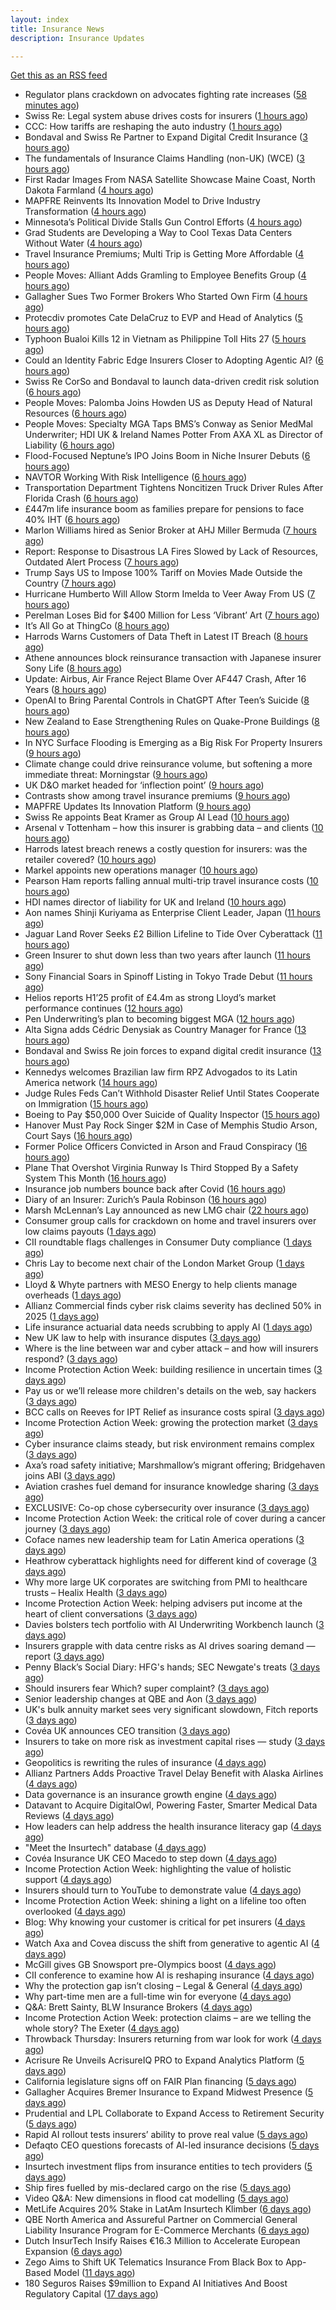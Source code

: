 ```yaml
---
layout: index
title: Insurance News
description: Insurance Updates

---
```


[Get this as an RSS feed](/insurance.rss)

<!-- news_marker starts -->
- Regulator plans crackdown on advocates fighting rate increases ([58 minutes ago](https://www.dig-in.com/news/regulator-plans-crackdown-on-advocates-fighting-rate-increases))
- Swiss Re: Legal system abuse drives costs for insurers ([1 hours ago](https://www.dig-in.com/news/swiss-re-legal-system-abuse-drives-costs-for-insurers))
- CCC: How tariffs are reshaping the auto industry ([1 hours ago](https://www.dig-in.com/news/ccc-how-tariffs-are-reshaping-the-auto-industry))
- Bondaval and Swiss Re Partner to Expand Digital Credit Insurance ([3 hours ago](https://www.insurtechinsights.com/bondaval-and-swiss-re-partner-to-expand-digital-credit-insurance/))
- The fundamentals of Insurance Claims Handling (non-UK) (WCE) ([3 hours ago](https://www.insurancebusinessmag.com/uk/guides/the-fundamentals-of-insurance-claims-handling-nonuk-wce-551320.aspx))
- First Radar Images From NASA Satellite Showcase Maine Coast, North Dakota Farmland ([4 hours ago](https://www.insurancejournal.com/news/midwest/2025/09/29/840964.htm))
- MAPFRE Reinvents Its Innovation Model to Drive Industry Transformation ([4 hours ago](https://www.insurtechinsights.com/mapfre-reinvents-its-innovation-model-to-drive-industry-transformation/))
- Minnesota’s Political Divide Stalls Gun Control Efforts ([4 hours ago](https://www.insurancejournal.com/news/midwest/2025/09/29/840959.htm))
- Grad Students are Developing a Way to Cool Texas Data Centers Without Water ([4 hours ago](https://www.insurancejournal.com/news/southcentral/2025/09/29/840953.htm))
- Travel Insurance Premiums; Multi Trip is Getting More Affordable ([4 hours ago](https://insurance-edge.net/2025/09/29/travel-insurance-premiums-multi-trip-is-getting-more-affordable/))
- People Moves: Alliant Adds Gramling to Employee Benefits Group ([4 hours ago](https://www.insurancejournal.com/news/southcentral/2025/09/29/840950.htm))
- Gallagher Sues Two Former Brokers Who Started Own Firm ([4 hours ago](https://www.insurancejournal.com/news/east/2025/09/29/840943.htm))
- Protecdiv promotes Cate DelaCruz to EVP and Head of Analytics ([5 hours ago](https://www.reinsurancene.ws/protecdiv-promotes-cate-delacruz-to-evp-and-head-of-analytics/))
- Typhoon Bualoi Kills 12 in Vietnam as Philippine Toll Hits 27 ([5 hours ago](https://www.insurancejournal.com/news/international/2025/09/29/840863.htm))
- Could an Identity Fabric Edge Insurers Closer to Adopting Agentic AI? ([6 hours ago](https://insurance-edge.net/2025/09/29/could-an-identity-fabric-edge-insurers-closer-to-adopting-agentic-ai/))
- Swiss Re CorSo and Bondaval to launch data-driven credit risk solution ([6 hours ago](https://www.reinsurancene.ws/swiss-re-corso-and-bondaval-to-launch-data-driven-credit-risk-solution/))
- People Moves: Palomba Joins Howden US as Deputy Head of Natural Resources ([6 hours ago](https://www.insurancejournal.com/news/national/2025/09/29/840768.htm))
- People Moves: Specialty MGA Taps BMS’s Conway as Senior MedMal Underwriter; HDI UK & Ireland Names Potter From AXA XL as Director of Liability ([6 hours ago](https://www.insurancejournal.com/news/international/2025/09/29/840911.htm))
- Flood-Focused Neptune’s IPO Joins Boom in Niche Insurer Debuts ([6 hours ago](https://www.insurancejournal.com/news/southeast/2025/09/29/840920.htm))
- NAVTOR Working With Risk Intelligence ([6 hours ago](https://insurance-edge.net/2025/09/29/navtor-working-with-risk-intelligence/))
- Transportation Department Tightens Noncitizen Truck Driver Rules After Florida Crash ([6 hours ago](https://www.insurancejournal.com/news/southeast/2025/09/29/840913.htm))
- £447m life insurance boom as families prepare for pensions to face 40% IHT ([6 hours ago](https://ifamagazine.com/447m-life-insurance-boom-as-families-prepare-for-pensions-to-face-40-iht/))
- Marlon Williams hired as Senior Broker at AHJ Miller Bermuda ([7 hours ago](https://www.reinsurancene.ws/marlon-williams-hired-as-senior-broker-at-ahj-miller-bermuda/))
- Report: Response to Disastrous LA Fires Slowed by Lack of Resources, Outdated Alert Process ([7 hours ago](https://www.insurancejournal.com/news/west/2025/09/29/840905.htm))
- Trump Says US to Impose 100% Tariff on Movies Made Outside the Country ([7 hours ago](https://www.insurancejournal.com/news/national/2025/09/29/840897.htm))
- Hurricane Humberto Will Allow Storm Imelda to Veer Away From US ([7 hours ago](https://www.insurancejournal.com/news/southeast/2025/09/29/840888.htm))
- Perelman Loses Bid for $400 Million for Less ‘Vibrant’ Art ([7 hours ago](https://www.insurancejournal.com/news/national/2025/09/29/840886.htm))
- It’s All Go at ThingCo ([8 hours ago](https://insurance-edge.net/2025/09/29/its-all-go-at-thingco/))
- Harrods Warns Customers of Data Theft in Latest IT Breach ([8 hours ago](https://www.insurancejournal.com/news/international/2025/09/29/840882.htm))
- Athene announces block reinsurance transaction with Japanese insurer Sony Life ([8 hours ago](https://www.reinsurancene.ws/athene-announces-block-reinsurance-transaction-with-japanese-insurer-sony-life/))
- Update: Airbus, Air France Reject Blame Over AF447 Crash, After 16 Years ([8 hours ago](https://www.insurancejournal.com/news/international/2025/09/29/840878.htm))
- OpenAI to Bring Parental Controls in ChatGPT After Teen’s Suicide ([8 hours ago](https://www.insurancejournal.com/news/national/2025/09/29/840876.htm))
- New Zealand to Ease Strengthening Rules on Quake-Prone Buildings ([8 hours ago](https://www.insurancejournal.com/news/international/2025/09/29/840872.htm))
- In NYC Surface Flooding is Emerging as a Big Risk For Property Insurers ([9 hours ago](https://insurance-edge.net/2025/09/29/in-nyc-surface-flooding-is-emerging-as-a-big-risk-for-property-insurers/))
- Climate change could drive reinsurance volume, but softening a more immediate threat: Morningstar ([9 hours ago](https://www.reinsurancene.ws/climate-change-could-drive-reinsurance-volume-but-softening-a-more-immediate-threat-morningstar/))
- UK D&O market headed for ‘inflection point’ ([9 hours ago](https://www.postonline.co.uk/commercial/7959121/uk-do-market-headed-for-%E2%80%98inflection-point%E2%80%99))
- Contrasts show among travel insurance premiums ([9 hours ago](https://www.postonline.co.uk/news/7959119/contrasts-show-among-travel-insurance-premiums))
- MAPFRE Updates Its Innovation Platform ([9 hours ago](https://insurance-edge.net/2025/09/29/mapfre-updates-its-innovation-platform/))
- Swiss Re appoints Beat Kramer as Group AI Lead ([10 hours ago](https://www.reinsurancene.ws/swiss-re-appoints-beat-kramer-as-group-ai-lead/))
- Arsenal v Tottenham – how this insurer is grabbing data – and clients ([10 hours ago](https://www.insurancebusinessmag.com/uk/news/breaking-news/arsenal-v-tottenham--how-this-insurer-is-grabbing-data--and-clients-551270.aspx))
- Harrods latest breach renews a costly question for insurers: was the retailer covered? ([10 hours ago](https://www.insurancebusinessmag.com/uk/news/cyber/harrods-latest-breach-renews-a-costly-question-for-insurers-was-the-retailer-covered-551269.aspx))
- Markel appoints new operations manager ([10 hours ago](https://www.insurancebusinessmag.com/uk/news/breaking-news/markel-appoints-new-operations-manager-551268.aspx))
- Pearson Ham reports falling annual multi-trip travel insurance costs ([10 hours ago](https://www.insurancebusinessmag.com/uk/news/travel/pearson-ham-reports-falling-annual-multitrip-travel-insurance-costs-551267.aspx))
- HDI names director of liability for UK and Ireland ([10 hours ago](https://www.insurancebusinessmag.com/uk/news/breaking-news/hdi-names-director-of-liability-for-uk-and-ireland-551265.aspx))
- Aon names Shinji Kuriyama as Enterprise Client Leader, Japan ([11 hours ago](https://www.reinsurancene.ws/aon-names-shinji-kuriyama-as-enterprise-client-leader-japan/))
- Jaguar Land Rover Seeks £2 Billion Lifeline to Tide Over Cyberattack ([11 hours ago](https://www.insurancejournal.com/news/international/2025/09/29/840849.htm))
- Green Insurer to shut down less than two years after launch ([11 hours ago](https://www.postonline.co.uk/broker/7959112/green-insurer-to-shut-down-less-than-two-years-after-launch))
- Sony Financial Soars in Spinoff Listing in Tokyo Trade Debut ([11 hours ago](https://www.insurancejournal.com/news/international/2025/09/29/840840.htm))
- Helios reports H1’25 profit of £4.4m as strong Lloyd’s market performance continues ([12 hours ago](https://www.reinsurancene.ws/helios-reports-h125-profit-of-4-4m-as-strong-lloyds-market-performance-continues/))
- Pen Underwriting’s plan to becoming biggest MGA ([12 hours ago](https://www.postonline.co.uk/commercial/7959029/pen-underwriting%E2%80%99s-plan-to-becoming-biggest-mga))
- Alta Signa adds Cédric Denysiak as Country Manager for France ([13 hours ago](https://www.reinsurancene.ws/alta-signa-adds-cedric-denysiak-as-country-manager-for-france/))
- Bondaval and Swiss Re join forces to expand digital credit insurance ([13 hours ago](https://www.insurancebusinessmag.com/uk/news/breaking-news/bondaval-and-swiss-re-join-forces-to-expand-digital-credit-insurance-551242.aspx))
- Kennedys welcomes Brazilian law firm RPZ Advogados to its Latin America network ([14 hours ago](https://www.reinsurancene.ws/kennedys-welcomes-brazilian-law-firm-rpz-advogados-to-its-latin-america-network/))
- Judge Rules Feds Can’t Withhold Disaster Relief Until States Cooperate on Immigration ([15 hours ago](https://www.insurancejournal.com/news/national/2025/09/29/840802.htm))
- Boeing to Pay $50,000 Over Suicide of Quality Inspector ([15 hours ago](https://www.insurancejournal.com/news/national/2025/09/29/840833.htm))
- Hanover Must Pay Rock Singer $2M in Case of Memphis Studio Arson, Court Says ([16 hours ago](https://www.insurancejournal.com/news/southeast/2025/09/29/840805.htm))
- Former Police Officers Convicted in Arson and Fraud Conspiracy ([16 hours ago](https://www.insurancejournal.com/news/east/2025/09/29/840824.htm))
- Plane That Overshot Virginia Runway Is Third Stopped By a Safety System This Month ([16 hours ago](https://www.insurancejournal.com/news/east/2025/09/29/840817.htm))
- Insurance job numbers bounce back after Covid ([16 hours ago](https://www.postonline.co.uk/people/7958064/insurance-job-numbers-bounce-back-after-covid))
- Diary of an Insurer: Zurich’s Paula Robinson ([16 hours ago](https://www.postonline.co.uk/commercial/7958071/diary-of-an-insurer-zurich%E2%80%99s-paula-robinson))
- Marsh McLennan’s Lay announced as new LMG chair ([22 hours ago](https://www.postonline.co.uk/news/7959110/marsh-mclennan%E2%80%99s-lay-announced-as-new-lmg-chair))
- Consumer group calls for crackdown on home and travel insurers over low claims payouts ([1 days ago](https://www.insurancebusinessmag.com/uk/news/property-insurance/consumer-group-calls-for-crackdown-on-home-and-travel-insurers-over-low-claims-payouts-551202.aspx))
- CII roundtable flags challenges in Consumer Duty compliance ([1 days ago](https://www.insurancebusinessmag.com/uk/news/breaking-news/cii-roundtable-flags-challenges-in-consumer-duty-compliance-551201.aspx))
- Chris Lay to become next chair of the London Market Group ([1 days ago](https://www.insurancebusinessmag.com/uk/news/breaking-news/chris-lay-to-become-next-chair-of-the-london-market-group-551200.aspx))
- Lloyd & Whyte partners with MESO Energy to help clients manage overheads ([1 days ago](https://www.insurancebusinessmag.com/uk/news/breaking-news/lloyd-and-whyte-partners-with-meso-energy-to-help-clients-manage-overheads-551199.aspx))
- Allianz Commercial finds cyber risk claims severity has declined 50% in 2025 ([1 days ago](https://www.dig-in.com/news/allianz-commercial-cyber-risk-claims-severity-declined-50))
- Life insurance actuarial data needs scrubbing to apply AI ([1 days ago](https://www.dig-in.com/news/life-insurance-actuarial-data-needs-scrubbing-to-apply-ai))
- New UK law to help with insurance disputes ([3 days ago](https://www.insurancebusinessmag.com/uk/news/breaking-news/new-uk-law-to-help-with-insurance-disputes-551153.aspx))
- Where is the line between war and cyber attack – and how will insurers respond? ([3 days ago](https://www.insurancebusinessmag.com/uk/news/cyber/where-is-the-line-between-war-and-cyber-attack--and-how-will-insurers-respond-551151.aspx))
- Income Protection Action Week: building resilience in uncertain times ([3 days ago](https://ifamagazine.com/income-protection-action-week-building-resilience-in-uncertain-times/))
- Pay us or we’ll release more children's details on the web, say hackers ([3 days ago](https://www.insurancebusinessmag.com/uk/news/cyber/pay-us-or-well-release-more-childrens-details-on-the-web-say-hackers-551180.aspx))
- BCC calls on Reeves for IPT Relief as insurance costs spiral ([3 days ago](https://www.insurancebusinessmag.com/uk/news/breaking-news/bcc-calls-on-reeves-for-ipt-relief-as-insurance-costs-spiral-551134.aspx))
- Income Protection Action Week: growing the protection market ([3 days ago](https://ifamagazine.com/income-protection-action-week-growing-the-protection-market/))
- Cyber insurance claims steady, but risk environment remains complex ([3 days ago](https://www.insurancebusinessmag.com/uk/news/cyber/cyber-insurance-claims-steady-but-risk-environment-remains-complex-551112.aspx))
- Axa’s road safety initiative; Marshmallow’s migrant offering; Bridgehaven joins ABI ([3 days ago](https://www.postonline.co.uk/news/7959099/axa%E2%80%99s-road-safety-initiative-marshmallow%E2%80%99s-migrant-offering-bridgehaven-joins-abi))
- Aviation crashes fuel demand for insurance knowledge sharing ([3 days ago](https://www.postonline.co.uk/news/7959101/aviation-crashes-fuel-demand-for-insurance-knowledge-sharing))
- EXCLUSIVE: Co-op chose cybersecurity over insurance ([3 days ago](https://www.insurancebusinessmag.com/uk/news/cyber/exclusive-coop-chose-cybersecurity-over-insurance-551156.aspx))
- Income Protection Action Week: the critical role of cover during a cancer journey ([3 days ago](https://ifamagazine.com/income-protection-action-week-the-critical-role-of-cover-during-a-cancer-journey/))
- Coface names new leadership team for Latin America operations ([3 days ago](https://www.insurancebusinessmag.com/uk/news/breaking-news/coface-names-new-leadership-team-for-latin-america-operations-551080.aspx))
- Heathrow cyberattack highlights need for different kind of coverage ([3 days ago](https://www.insurancebusinessmag.com/uk/news/cyber/heathrow-cyberattack-highlights-need-for-different-kind-of-coverage-551079.aspx))
- Why more large UK corporates are switching from PMI to healthcare trusts – Healix Health ([3 days ago](https://ifamagazine.com/why-more-large-uk-corporates-are-switching-from-pmi-to-healthcare-trusts-healix-health/))
- Income Protection Action Week: helping advisers put income at the heart of client conversations ([3 days ago](https://ifamagazine.com/income-protection-action-week-helping-advisers-put-income-at-the-heart-of-client-conversations/))
- Davies bolsters tech portfolio with AI Underwriting Workbench launch ([3 days ago](https://www.insurancebusinessmag.com/uk/news/technology/davies-bolsters-tech-portfolio-with-ai-underwriting-workbench-launch-551065.aspx))
- Insurers grapple with data centre risks as AI drives soaring demand — report ([3 days ago](https://www.insurancebusinessmag.com/uk/news/breaking-news/insurers-grapple-with-data-centre-risks-as-ai-drives-soaring-demand--report-551046.aspx))
- Penny Black’s Social Diary: HFG's hands; SEC Newgate's treats ([3 days ago](https://www.postonline.co.uk/people/7958919/penny-black%E2%80%99s-social-diary-hfgs-hands-sec-newgates-treats))
- Should insurers fear Which? super complaint? ([3 days ago](https://www.postonline.co.uk/personal/7959088/should-insurers-fear-which-super-complaint))
- Senior leadership changes at QBE and Aon ([3 days ago](https://www.insurancebusinessmag.com/uk/news/breaking-news/senior-leadership-changes-at-qbe-and-aon-551019.aspx))
- UK's bulk annuity market sees very significant slowdown, Fitch reports ([3 days ago](https://www.insurancebusinessmag.com/uk/news/breaking-news/uks-bulk-annuity-market-sees-very-significant-slowdown-fitch-reports-551018.aspx))
- Covéa UK announces CEO transition ([3 days ago](https://www.insurancebusinessmag.com/uk/news/breaking-news/covea-uk-announces-ceo-transition-551017.aspx))
- Insurers to take on more risk as investment capital rises — study ([3 days ago](https://www.insurancebusinessmag.com/uk/news/breaking-news/insurers-to-take-on-more-risk-as-investment-capital-rises--study-551015.aspx))
- Geopolitics is rewriting the rules of insurance ([4 days ago](https://www.dig-in.com/opinion/geopolitics-is-rewriting-the-rules-of-insurance))
- Allianz Partners Adds Proactive Travel Delay Benefit with Alaska Airlines ([4 days ago](https://www.insurtechinsights.com/allianz-partners-adds-proactive-travel-delay-benefit-with-alaska-airlines/))
- Data governance is an insurance growth engine ([4 days ago](https://www.dig-in.com/opinion/data-governance-is-an-insurance-growth-engine))
- Datavant to Acquire DigitalOwl, Powering Faster, Smarter Medical Data Reviews ([4 days ago](https://www.insurtechinsights.com/datavant-to-acquire-digitalowl-powering-faster-smarter-medical-data-reviews/))
- How leaders can help address the health insurance literacy gap ([4 days ago](https://www.dig-in.com/news/help-employees-navigate-their-health-insurance-coverage))
- "Meet the Insurtech" database ([4 days ago](https://www.dig-in.com/news/digital-insurances-meet-the-insurtech-database))
- Covéa Insurance UK CEO Macedo to step down ([4 days ago](https://www.postonline.co.uk/news/7959100/cov%C3%A9a-insurance-uk-ceo-macedo-to-step-down))
- Income Protection Action Week: highlighting the value of holistic support ([4 days ago](https://ifamagazine.com/income-protection-action-week-highlighting-the-value-of-holistic-support-as-day-four-draws-to-a-close/))
- Insurers should turn to YouTube to demonstrate value ([4 days ago](https://www.postonline.co.uk/personal/7959097/insurers-should-turn-to-youtube-to-demonstrate-value))
- Income Protection Action Week: shining a light on a lifeline too often overlooked ([4 days ago](https://ifamagazine.com/income-protection-action-week-shining-a-light-on-a-lifeline-too-often-overlooked/))
- Blog: Why knowing your customer is critical for pet insurers ([4 days ago](https://www.postonline.co.uk/market-access/7959036/blog-why-knowing-your-customer-is-critical-for-pet-insurers))
- Watch Axa and Covea discuss the shift from generative to agentic AI ([4 days ago](https://www.postonline.co.uk/technology/7959091/watch-axa-and-covea-discuss-the-shift-from-generative-to-agentic-ai))
- McGill gives GB Snowsport pre-Olympics boost ([4 days ago](https://www.postonline.co.uk/news/7959093/mcgill-gives-gb-snowsport-pre-olympics-boost))
- CII conference to examine how AI is reshaping insurance ([4 days ago](https://www.postonline.co.uk/news/7959076/cii-conference-to-examine-how-ai-is-reshaping-insurance))
- Why the protection gap isn’t closing – Legal & General ([4 days ago](https://ifamagazine.com/why-the-protection-gap-isnt-closing-legal-general/))
- Why part-time men are a full-time win for everyone ([4 days ago](https://www.postonline.co.uk/people/7959063/why-part-time-men-are-a-full-time-win-for-everyone))
- Q&A: Brett Sainty, BLW Insurance Brokers ([4 days ago](https://www.postonline.co.uk/broker/7958132/qa-brett-sainty-blw-insurance-brokers))
- Income Protection Action Week: protection claims – are we telling the whole story? The Exeter ([4 days ago](https://ifamagazine.com/income-protection-claims-are-we-telling-the-whole-story-the-exeter/))
- Throwback Thursday: Insurers returning from war look for work ([4 days ago](https://www.postonline.co.uk/broker/7956767/throwback-thursday-insurers-returning-from-war-look-for-work))
- Acrisure Re Unveils AcrisureIQ PRO to Expand Analytics Platform ([5 days ago](https://www.insurtechinsights.com/acrisure-re-unveils-acrisureiq-pro-to-expand-analytics-platform/))
- California legislature signs off on FAIR Plan financing ([5 days ago](https://www.dig-in.com/news/california-legislature-signs-off-on-fair-plan-financing))
- Gallagher Acquires Bremer Insurance to Expand Midwest Presence ([5 days ago](https://www.insurtechinsights.com/gallagher-acquires-bremer-insurance-to-expand-midwest-presence/))
- Prudential and LPL Collaborate to Expand Access to Retirement Security ([5 days ago](https://www.insurtechinsights.com/prudential-and-lpl-collaborate-to-expand-access-to-retirement-security/))
- Rapid AI rollout tests insurers’ ability to prove real value ([5 days ago](https://www.postonline.co.uk/news/7959090/rapid-ai-rollout-tests-insurers%E2%80%99-ability-to-prove-real-value))
- Defaqto CEO questions forecasts of AI-led insurance decisions ([5 days ago](https://www.postonline.co.uk/technology/7959089/defaqto-ceo-questions-forecasts-of-ai-led-insurance-decisions))
- Insurtech investment flips from insurance entities to tech providers ([5 days ago](https://www.postonline.co.uk/technology/7959087/insurtech-investment-flips-from-insurance-entities-to-tech-providers))
- Ship fires fuelled by mis-declared cargo on the rise ([5 days ago](https://www.postonline.co.uk/news/7959085/ship-fires-fuelled-by-mis-declared-cargo-on-the-rise))
- Video Q&A: New dimensions in flood cat modelling ([5 days ago](https://www.postonline.co.uk/technology/7959047/video-qa-new-dimensions-in-flood-cat-modelling))
- MetLife Acquires 20% Stake in LatAm Insurtech Klimber ([6 days ago](https://www.insurtechinsights.com/metlife-acquires-20-stake-in-latam-insurtech-klimber/))
- QBE North America and Assureful Partner on Commercial General Liability Insurance Program for E-Commerce Merchants ([6 days ago](https://www.insurtechinsights.com/qbe-north-america-and-assureful-partner-on-commercial-general-liability-insurance-program-for-e-commerce-merchants/))
- Dutch InsurTech Insify Raises €16.3 Million to Accelerate European Expansion ([6 days ago](https://www.insurtechinsights.com/dutch-insurtech-insify-raises-e16-3-million-to-accelerate-european-expansion/))
- Zego Aims to Shift UK Telematics Insurance From Black Box to App-Based Model ([11 days ago](https://thefintechtimes.com/zego-aims-to-shift-uk-telematics-insurance-from-black-box-to-app-based-model/))
- 180 Seguros Raises $9million to Expand AI Initiatives And Boost Regulatory Capital ([17 days ago](https://thefintechtimes.com/180-seguros-raises-9m-to-expand-ai-initiatives-and-boost-regulatory-capital/))

<!-- news_marker ends -->
